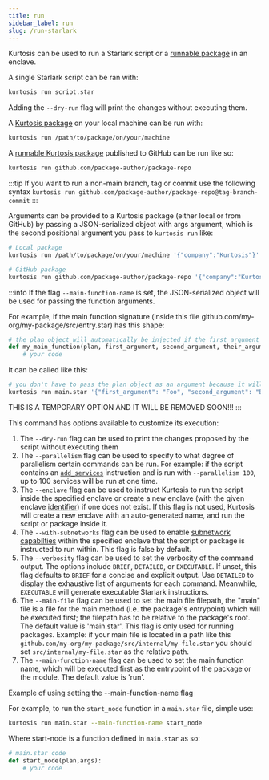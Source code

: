 ```yaml
---
title: run
sidebar_label: run
slug: /run-starlark
---
```


Kurtosis can be used to run a Starlark script or a [runnable package](../concepts-reference/packages.md) in an enclave. 

A single Starlark script can be ran with:

```bash
kurtosis run script.star
```

Adding the `--dry-run` flag will print the changes without executing them. 

A [Kurtosis package](../concepts-reference/packages.md) on your local machine can be run with:

```bash
kurtosis run /path/to/package/on/your/machine
```

A [runnable Kurtosis package](../concepts-reference/packages.md) published to GitHub can be run like so:

```bash
kurtosis run github.com/package-author/package-repo
```

:::tip
If you want to run a non-main branch, tag or commit use the following syntax
`kurtosis run github.com/package-author/package-repo@tag-branch-commit`
:::

Arguments can be provided to a Kurtosis package (either local or from GitHub) by passing a JSON-serialized object with args argument, which is the second positional argument you pass to `kurtosis run` like:

```bash
# Local package
kurtosis run /path/to/package/on/your/machine '{"company":"Kurtosis"}'

# GitHub package
kurtosis run github.com/package-author/package-repo '{"company":"Kurtosis"}'
```

:::info
If the flag `--main-function-name` is set, the JSON-serialized object will be used for passing the function arguments.

For example, if the main function signature (inside this file github.com/my-org/my-package/src/entry.star) has this shape:
```python
# the plan object will automatically be injected if the first argument name is 'plan'
def my_main_function(plan, first_argument, second_argument, their_argument):
    # your code
```

It can be called like this:
```bash
# you don't have to pass the plan object as an argument because it will automatically be injected by default if the first argument name is 'plan'
kurtosis run main.star '{"first_argument": "Foo", "second_argument": "Bar", "their_argument": {"first-key:"first-value", "second-key":"second-value"}}'  --main-file src/entry.star --main-function-name my_main_function
```

THIS IS A TEMPORARY OPTION AND IT WILL BE REMOVED SOON!!!
:::

This command has options available to customize its execution:

1. The `--dry-run` flag can be used to print the changes proposed by the script without executing them
1. The `--parallelism` flag can be used to specify to what degree of parallelism certain commands can be run. For example: if the script contains an [`add_services`][add-services-reference] instruction and is run with `--parallelism 100`, up to 100 services will be run at one time.
1. The `--enclave` flag can be used to instruct Kurtosis to run the script inside the specified enclave or create a new enclave (with the given enclave [identifier](../concepts-reference/resource-identifier.md)) if one does not exist. If this flag is not used, Kurtosis will create a new enclave with an auto-generated name, and run the script or package inside it.
1. The `--with-subnetworks` flag can be used to enable [subnetwork capabilties](../concepts-reference/subnetworks.md) within the specified enclave that the script or package is instructed to run within. This flag is false by default.
1. The `--verbosity` flag can be used to set the verbosity of the command output. The options include `BRIEF`, `DETAILED`, or `EXECUTABLE`. If unset, this flag defaults to `BRIEF` for a concise and explicit output. Use `DETAILED` to display the exhaustive list of arguments for each command. Meanwhile, `EXECUTABLE` will generate executable Starlark instructions. 
1. The `--main-file` flag can be used to set the main file filepath, the "main" file is a file for the main method (i.e. the package's entrypoint) which will be executed first; the filepath has to be relative to the package's root. The default value is 'main.star'. This flag is only used for running packages. Example: if your main file is located in a path like this `github.com/my-org/my-package/src/internal/my-file.star` you should set `src/internal/my-file.star` as the relative path.
1. The `--main-function-name` flag can be used to set the main function name, which will be executed first as the entrypoint of the package or the module. The default value is 'run'.

Example of using setting the --main-function-name flag

For example, to run the `start_node` function in a `main.star` file, simple use:
```bash
kurtosis run main.star --main-function-name start_node
```

Where start-node is a function defined in `main.star` as so:
```python
# main.star code
def start_node(plan,args):
    # your code
```

<!--------------------------------------- ONLY LINKS BELOW HERE -------------------------------->
[add-services-reference]: ../starlark-reference/plan.md#add_services
